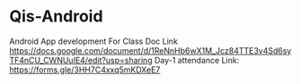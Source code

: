 # Qis-Android
Android App development 
For Class Doc Link
https://docs.google.com/document/d/1ReNnHb6wX1M_Jcz84TTE3v4Sd6syTF4nCU_CWNUuIE4/edit?usp=sharing
Day-1 attendance Link:
https://forms.gle/3HH7C4xxq5mKDXeE7
